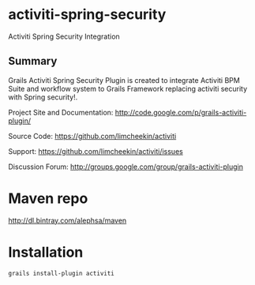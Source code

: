 # activiti-spring-security
Activiti Spring Security Integration

## Summary
Grails Activiti Spring Security Plugin is created to integrate Activiti BPM Suite and workflow system to Grails Framework replacing activiti security with Spring security!.

Project Site and Documentation: http://code.google.com/p/grails-activiti-plugin/ 

Source Code: https://github.com/limcheekin/activiti 

Support: https://github.com/limcheekin/activiti/issues 

Discussion Forum: http://groups.google.com/group/grails-activiti-plugin

# Maven repo

http://dl.bintray.com/alephsa/maven

# Installation

```
grails install-plugin activiti
```
